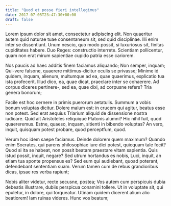 ```yaml
---
title: "Quod et posse fieri intellegimus"
date: 2017-07-05T23:47:30+00:00
draft: false
---
```


Lorem ipsum dolor sit amet, consectetur adipiscing elit. Non quaeritur autem
quid naturae tuae consentaneum sit, sed quid disciplinae. Illi enim inter se
dissentiunt. Unum nescio, quo modo possit, si luxuriosus sit, finitas
cupiditates habere. Duo Reges: constructio interrete. Scientiam pollicentur,
quam non erat mirum sapientiae cupido patria esse cariorem.

Nos paucis ad haec additis finem faciamus aliquando; Non semper, inquam;
Qui-vere falsone, quaerere mittimus-dicitur oculis se privasse; Minime id
quidem, inquam, alienum, multumque ad ea, quae quaerimus, explicatio tua ista
profecerit. Illud dico, ea, quae dicat, praeclare inter se cohaerere. Ad corpus
diceres pertinere-, sed ea, quae dixi, ad corpusne refers? Tria genera bonorum;

Facile est hoc cernere in primis puerorum aetatulis. Summum a vobis bonum
voluptas dicitur. Dolere malum est: in crucem qui agitur, beatus esse non
potest. Sed erat aequius Triarium aliquid de dissensione nostra iudicare. Quid
ait Aristoteles reliquique Platonis alumni? Hic nihil fuit, quod quaereremus.
Estne, quaeso, inquam, sitienti in bibendo voluptas? An vero, inquit, quisquam
potest probare, quod perceptfum, quod.

Verum hoc idem saepe faciamus. Deinde dolorem quem maximum? Quando enim
Socrates, qui parens philosophiae iure dici potest, quicquam tale fecit? Quod
si ita se habeat, non possit beatam praestare vitam sapientia. Quis istud
possit, inquit, negare? Sed utrum hortandus es nobis, Luci, inquit, an etiam
tua sponte propensus es? Sed eum qui audiebant, quoad poterant, defendebant
sententiam suam. Verum tamen cum de rebus grandioribus dicas, ipsae res verba
rapiunt;

Nobis aliter videtur, recte secusne, postea; Vos autem cum perspicuis dubia
debeatis illustrare, dubiis perspicua conamini tollere. Ut in voluptate sit,
qui epuletur, in dolore, qui torqueatur. Utinam quidem dicerent alium alio
beatiorem! Iam ruinas videres. Hunc vos beatum;
